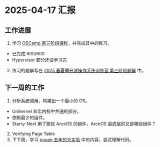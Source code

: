 # 2025-04-17 汇报

## 工作进展

1. 学习 [OSCamp 第三阶段课程](https://opencamp.cn/os2edu/camp/2025spring/stage/3?tab=video)，并完成其中的练习。
  - 已完成 600/600
  - Hypervisor 部分还没学习完
2. 练习的题解写在 [2025 春夏季开源操作系统训练营 第三阶段题解](https://leverimmy.top/2025/04/17/OpenCamp-OS-2025S-Stage-3-Tutorial/) 中。

## 下一周的工作

1. 分析系统调用，构建出一个最小的 OS。
  - Unikernel 和宏内核中共通的部分。
  - 依赖最少的组件。
  - Starry-Next 用了那些 ArceOS 的组件，ArceOS 最底层的又是哪些组件？
2. Verifying Page Table
3. 下下周，学习 [ouuan 去年的大实验](https://github.com/LearningOS/osbiglab-2024s-verifyingkernel/) 中的内容，尝试理解代码。
